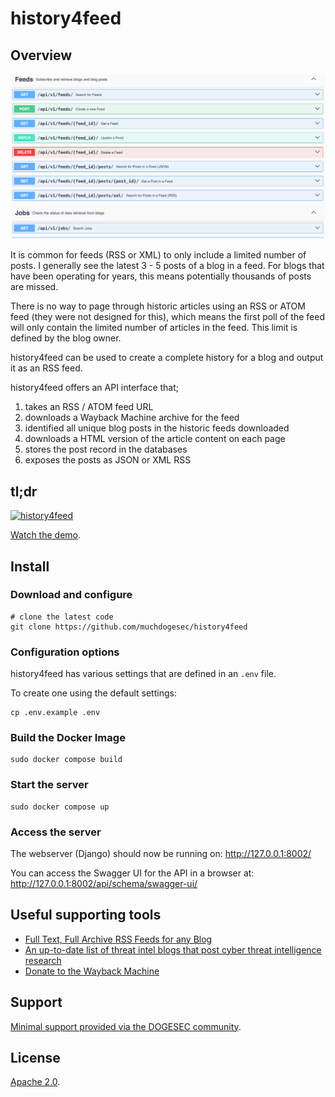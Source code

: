 # history4feed

## Overview

![](docs/history4feed.png)

It is common for feeds (RSS or XML) to only include a limited number of posts. I generally see the latest 3 - 5 posts of a blog in a feed. For blogs that have been operating for years, this means potentially thousands of posts are missed.

There is no way to page through historic articles using an RSS or ATOM feed (they were not designed for this), which means the first poll of the feed will only contain the limited number of articles in the feed. This limit is defined by the blog owner.

history4feed can be used to create a complete history for a blog and output it as an RSS feed.

history4feed offers an API interface that;

1. takes an RSS / ATOM feed URL
2. downloads a Wayback Machine archive for the feed
3. identified all unique blog posts in the historic feeds downloaded
4. downloads a HTML version of the article content on each page
5. stores the post record in the databases
6. exposes the posts as JSON or XML RSS

## tl;dr

[![history4feed](https://img.youtube.com/vi/z1ATbiecbg4/0.jpg)](https://www.youtube.com/watch?v=z1ATbiecbg4)

[Watch the demo](https://www.youtube.com/watch?v=z1ATbiecbg4).

## Install

### Download and configure

```shell
# clone the latest code
git clone https://github.com/muchdogesec/history4feed
```

### Configuration options

history4feed has various settings that are defined in an `.env` file.

To create one using the default settings:

```shell
cp .env.example .env
```

### Build the Docker Image

```shell
sudo docker compose build
```

### Start the server

```shell
sudo docker compose up
```

### Access the server

The webserver (Django) should now be running on: http://127.0.0.1:8002/

You can access the Swagger UI for the API in a browser at: http://127.0.0.1:8002/api/schema/swagger-ui/

## Useful supporting tools

* [Full Text, Full Archive RSS Feeds for any Blog](https://www.dogesec.com/blog/full_text_rss_atom_blog_feeds/)
* [An up-to-date list of threat intel blogs that post cyber threat intelligence research](https://github.com/muchdogesec/awesome_threat_intel_blogs)
* [Donate to the Wayback Machine](https://archive.org/donate)

## Support

[Minimal support provided via the DOGESEC community](https://community.dogesec.com/).

## License

[Apache 2.0](/LICENSE).